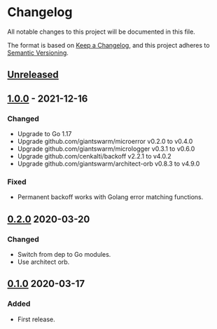 # Changelog

All notable changes to this project will be documented in this file.

The format is based on [Keep a Changelog](https://keepachangelog.com/en/1.0.0/),
and this project adheres to [Semantic Versioning](https://semver.org/spec/v2.0.0.html).

## [Unreleased]

## [1.0.0] - 2021-12-16

### Changed

- Upgrade to Go 1.17
- Upgrade github.com/giantswarm/microerror v0.2.0 to v0.4.0
- Upgrade github.com/giantswarm/micrologger v0.3.1 to v0.6.0
- Upgrade github.com/cenkalti/backoff v2.2.1 to v4.0.2
- Upgrade github.com/giantswarm/architect-orb v0.8.3 to v4.9.0

### Fixed

- Permanent backoff works with Golang error matching functions.

## [0.2.0] 2020-03-20

### Changed

- Switch from dep to Go modules.
- Use architect orb.

## [0.1.0] 2020-03-17

### Added

- First release.

[Unreleased]: https://github.com/giantswarm/backoff/compare/v1.0.0...HEAD
[1.0.0]: https://github.com/giantswarm/backoff/compare/v0.2.0...v1.0.0
[0.2.0]: https://github.com/giantswarm/backoff/releases/tag/v0.1.0...v0.2.0
[0.1.0]: https://github.com/giantswarm/backoff/releases/tag/v0.1.0
